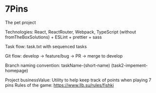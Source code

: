 # 7Pins

The pet project

Technologies: React, ReactRouter, Webpack, TypeScript (without fromTheBoxSolutions) + ESLint + prettier + sass

Task flow: task.txt with sequenced tasks

Git flow: develop -> feature/bug -> PR -> merge to develop

Branch naming convention: taskName-(short-name) (task2-impement-homepage)

Project businessValue: Utility to help keep track of points when playing 7 pins
Rules of the game: https://www.llb.su/rules/fishki
